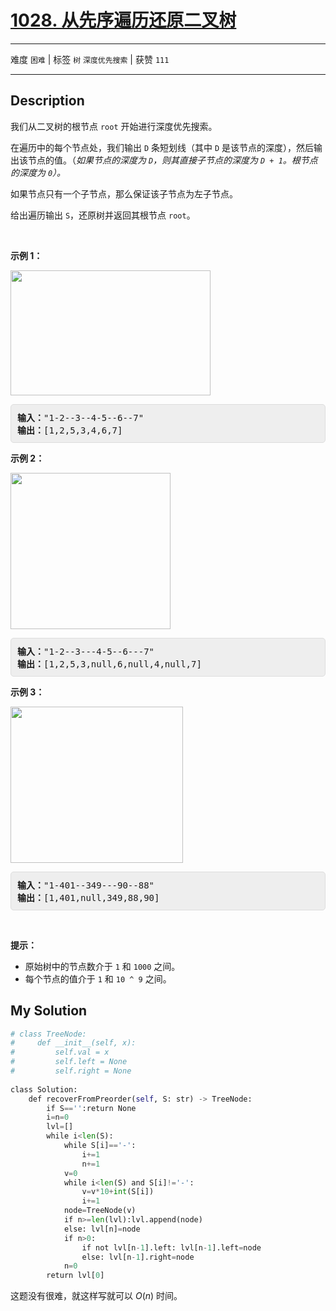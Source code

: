 # [1028. 从先序遍历还原二叉树](https://leetcode-cn.com/problems/recover-a-tree-from-preorder-traversal/)

---

难度 `困难` | 标签 `树` `深度优先搜索`  | 获赞 `111`

---

## Description

<style>
section pre{
    background-color: #eee;
    border: 1px solid #ddd;
    padding:10px;
    border-radius: 5px;
}
</style>
<section>
<p>我们从二叉树的根节点 <code>root</code>&nbsp;开始进行深度优先搜索。</p>
<p>在遍历中的每个节点处，我们输出&nbsp;<code>D</code>&nbsp;条短划线（其中&nbsp;<code>D</code>&nbsp;是该节点的深度），然后输出该节点的值。（<em>如果节点的深度为 <code>D</code>，则其直接子节点的深度为 <code>D + 1</code>。根节点的深度为 <code>0</code>）。</em></p>
<p>如果节点只有一个子节点，那么保证该子节点为左子节点。</p>
<p>给出遍历输出&nbsp;<code>S</code>，还原树并返回其根节点&nbsp;<code>root</code>。</p>
<p>&nbsp;</p>
<p><strong>示例 1：</strong></p>
<p><strong><img style="height: 200px; width: 320px;" src="https://assets.leetcode-cn.com/aliyun-lc-upload/uploads/2019/04/12/recover-a-tree-from-preorder-traversal.png" alt=""></strong></p>
<pre><strong>输入：</strong>"1-2--3--4-5--6--7"
<strong>输出：</strong>[1,2,5,3,4,6,7]
</pre>
<p><strong>示例 2：</strong></p>
<p><strong><img style="height: 250px; width: 256px;" src="https://assets.leetcode-cn.com/aliyun-lc-upload/uploads/2019/04/12/screen-shot-2019-04-10-at-114101-pm.png" alt=""></strong></p>
<pre><strong>输入：</strong>"1-2--3---4-5--6---7"
<strong>输出：</strong>[1,2,5,3,null,6,null,4,null,7]
</pre>
<p><strong>示例 3：</strong></p>
<p><img style="height: 250px; width: 276px;" src="https://assets.leetcode-cn.com/aliyun-lc-upload/uploads/2019/04/12/screen-shot-2019-04-10-at-114955-pm.png" alt=""></p>
<pre><strong>输入：</strong>"1-401--349---90--88"
<strong>输出：</strong>[1,401,null,349,88,90]
</pre>
<p>&nbsp;</p>
<p><strong>提示：</strong></p>
<ul>
	<li>原始树中的节点数介于 <code>1</code> 和 <code>1000</code> 之间。</li>
	<li>每个节点的值介于 <code>1</code> 和 <code>10 ^ 9</code> 之间。</li>
</ul>
</section>

## My Solution

```python
# class TreeNode:
#     def __init__(self, x):
#         self.val = x
#         self.left = None
#         self.right = None
 
class Solution:
    def recoverFromPreorder(self, S: str) -> TreeNode:
        if S=='':return None
        i=n=0
        lvl=[]
        while i<len(S):
            while S[i]=='-': 
                i+=1
                n+=1
            v=0
            while i<len(S) and S[i]!='-':
                v=v*10+int(S[i])
                i+=1
            node=TreeNode(v)
            if n>=len(lvl):lvl.append(node)
            else: lvl[n]=node
            if n>0: 
                if not lvl[n-1].left: lvl[n-1].left=node
                else: lvl[n-1].right=node
            n=0
        return lvl[0]
```

这题没有很难，就这样写就可以 $O(n)$ 时间。